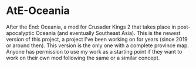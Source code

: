 # AtE-Oceania
After the End: Oceania, a mod for Crusader Kings 2 that takes place in post-apocalyptic Oceania (and eventually Southeast Asia). This is the newest version of this project, a project I've been working on for years (since 2019 or around then). This version is the only one with a complete province map. Anyone has permission to use my work as a starting point if they want to work on their own mod following the same or a similar concept.
